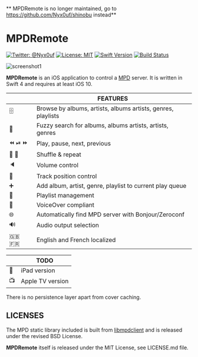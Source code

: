 ** MPDRemote is no longer maintained, go to https://github.com/Nyx0uf/shinobu instead**

MPDRemote
==============

[![Twitter: @Nyx0uf](https://img.shields.io/badge/contact-@Nyx0uf-blue.svg?style=flat)](https://twitter.com/Nyx0uf) [![License: MIT](https://img.shields.io/badge/license-MIT-blue.svg?style=flat)](https://github.com/Nyx0uf/MPDRemote/blob/master/LICENSE.md) [![Swift Version](https://img.shields.io/badge/Swift-4.0-orange.svg)]() [![Build Status](https://travis-ci.org/Nyx0uf/MPDRemote.svg?branch=master)](https://travis-ci.org/Nyx0uf/MPDRemote)

![screenshot1](https://mpdremote.whine.fr/img/demo-screen-2.gif)

**MPDRemote** is an iOS application to control a [MPD](http://www.musicpd.org/) server. It is written in Swift 4 and requires at least iOS 10.

|         | FEATURES |
| --------- | --------- |
| 🗄 | Browse by albums, artists, albums artists, genres, playlists |
| 🔎 | Fuzzy search for albums, albums artists, artists, genres |
| ⏪ ⏯ ⏩ | Play, pause, next, previous |
| 🔀 🔁 | Shuffle & repeat |
| 🔈 | Volume control |
| 📍 | Track position control |
| ➕ | Add album, artist, genre, playlist to current play queue |
| 🎵 | Playlist management
| 💬 | VoiceOver compliant |
| 🌐 | Automatically find MPD server with Bonjour/Zeroconf |
| 🔊 | Audio output selection |
| 🇬🇧 🇫🇷 | English and French localized |


|         | TODO |
| ---------|--------- |
| 📱 | iPad version |
| 📺 | Apple TV version |

There is no persistence layer apart from cover caching.

LICENSES
-----------------

The MPD static library included is built from [libmpdclient](https://github.com/cmende/libmpdclient) and is released under the revised BSD License.

**MPDRemote** itself is released under the MIT License, see LICENSE.md file.

